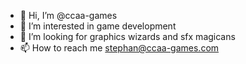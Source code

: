 - 👋 Hi, I’m @ccaa-games
- 👀 I’m interested in game development
- 💞️ I’m looking for graphics wizards and sfx magicans
- 📫 How to reach me stephan@ccaa-games.com

<!---
ccaa-games/ccaa-games is a ✨ special ✨ repository because its `README.md` (this file) appears on your GitHub profile.
You can click the Preview link to take a look at your changes.
--->
